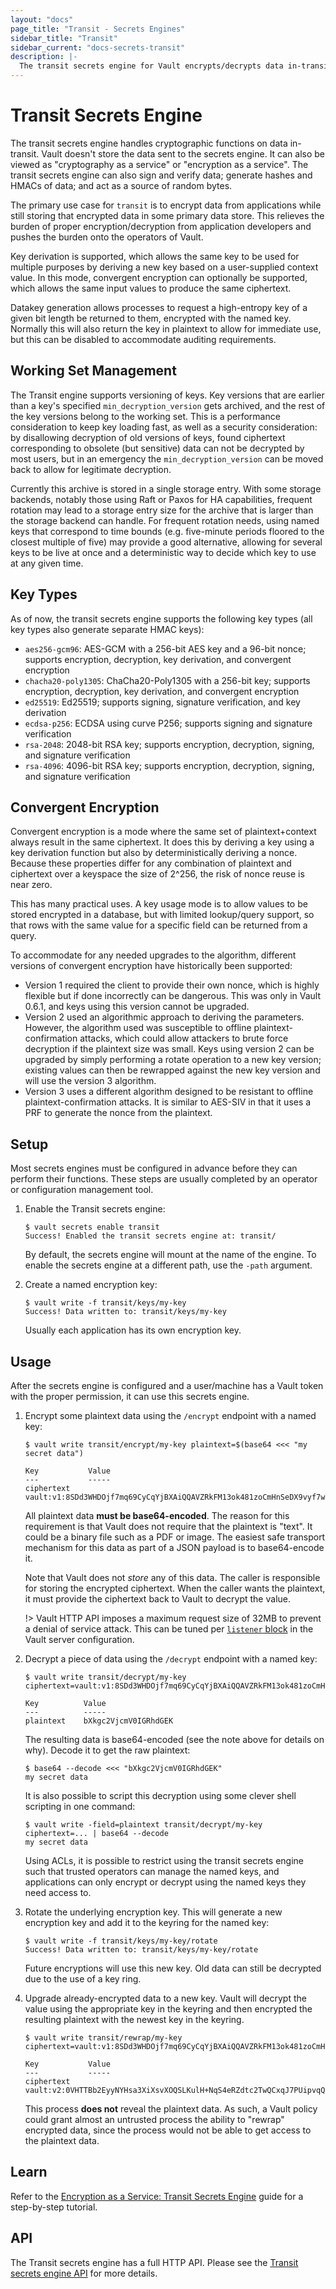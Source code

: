 ```yaml
---
layout: "docs"
page_title: "Transit - Secrets Engines"
sidebar_title: "Transit"
sidebar_current: "docs-secrets-transit"
description: |-
  The transit secrets engine for Vault encrypts/decrypts data in-transit. It doesn't store any secrets.
---
```


# Transit Secrets Engine

The transit secrets engine handles cryptographic functions on data in-transit.
Vault doesn't store the data sent to the secrets engine. It can also be viewed
as "cryptography as a service" or "encryption as a service". The transit secrets
engine can also sign and verify data; generate hashes and HMACs of data; and act
as a source of random bytes.

The primary use case for `transit` is to encrypt data from applications while
still storing that encrypted data in some primary data store. This relieves the
burden of proper encryption/decryption from application developers and pushes
the burden onto the operators of Vault.

Key derivation is supported, which allows the same key to be used for multiple
purposes by deriving a new key based on a user-supplied context value. In this
mode, convergent encryption can optionally be supported, which allows the same
input values to produce the same ciphertext.

Datakey generation allows processes to request a high-entropy key of a given
bit length be returned to them, encrypted with the named key. Normally this will
also return the key in plaintext to allow for immediate use, but this can be
disabled to accommodate auditing requirements.

## Working Set Management

The Transit engine supports versioning of keys. Key versions that are earlier
than a key's specified `min_decryption_version` gets archived, and the rest of
the key versions belong to the working set. This is a performance consideration
to keep key loading fast, as well as a security consideration: by disallowing
decryption of old versions of keys, found ciphertext corresponding to obsolete
(but sensitive) data can not be decrypted by most users, but in an emergency
the `min_decryption_version` can be moved back to allow for legitimate
decryption.

Currently this archive is stored in a single storage entry. With some storage
backends, notably those using Raft or Paxos for HA capabilities, frequent
rotation may lead to a storage entry size for the archive that is larger than
the storage backend can handle. For frequent rotation needs, using named keys
that correspond to time bounds (e.g. five-minute periods floored to the closest
multiple of five) may provide a good alternative, allowing for several keys to
be live at once and a deterministic way to decide which key to use at any given
time.

## Key Types

As of now, the transit secrets engine supports the following key types (all key
types also generate separate HMAC keys):

* `aes256-gcm96`: AES-GCM with a 256-bit AES key and a 96-bit nonce; supports
  encryption, decryption, key derivation, and convergent encryption
* `chacha20-poly1305`: ChaCha20-Poly1305 with a 256-bit key; supports
  encryption, decryption, key derivation, and convergent encryption
* `ed25519`: Ed25519; supports signing, signature verification, and key
  derivation
* `ecdsa-p256`: ECDSA using curve P256; supports signing and signature
  verification
* `rsa-2048`: 2048-bit RSA key; supports encryption, decryption, signing, and
  signature verification
* `rsa-4096`: 4096-bit RSA key; supports encryption, decryption, signing, and
  signature verification

## Convergent Encryption

Convergent encryption is a mode where the same set of plaintext+context always
result in the same ciphertext. It does this by deriving a key using a key
derivation function but also by deterministically deriving a nonce. Because
these properties differ for any combination of plaintext and ciphertext over a
keyspace the size of 2^256, the risk of nonce reuse is near zero.

This has many practical uses. A key usage mode is to allow values to be stored
encrypted in a database, but with limited lookup/query support, so that rows
with the same value for a specific field can be returned from a query.

To accommodate for any needed upgrades to the algorithm, different versions of
convergent encryption have historically been supported:

* Version 1 required the client to provide their own nonce, which is highly
  flexible but if done incorrectly can be dangerous. This was only in Vault
  0.6.1, and keys using this version cannot be upgraded.
* Version 2 used an algorithmic approach to deriving the parameters. However,
  the algorithm used was susceptible to offline plaintext-confirmation attacks,
  which could allow attackers to brute force decryption if the plaintext size
  was small. Keys using version 2 can be upgraded by simply performing a rotate
  operation to a new key version; existing values can then be rewrapped against
  the new key version and will use the version 3 algorithm.
* Version 3 uses a different algorithm designed to be resistant to offline
  plaintext-confirmation attacks. It is similar to AES-SIV in that it uses a
  PRF to generate the nonce from the plaintext.

## Setup

Most secrets engines must be configured in advance before they can perform their
functions. These steps are usually completed by an operator or configuration
management tool.

1. Enable the Transit secrets engine:

    ```text
    $ vault secrets enable transit
    Success! Enabled the transit secrets engine at: transit/
    ```

    By default, the secrets engine will mount at the name of the engine. To
    enable the secrets engine at a different path, use the `-path` argument.

1. Create a named encryption key:

    ```text
    $ vault write -f transit/keys/my-key
    Success! Data written to: transit/keys/my-key
    ```

    Usually each application has its own encryption key.

## Usage

After the secrets engine is configured and a user/machine has a Vault token with
the proper permission, it can use this secrets engine.

1. Encrypt some plaintext data using the `/encrypt` endpoint with a named key:

    ```text
    $ vault write transit/encrypt/my-key plaintext=$(base64 <<< "my secret data")

    Key           Value
    ---           -----
    ciphertext    vault:v1:8SDd3WHDOjf7mq69CyCqYjBXAiQQAVZRkFM13ok481zoCmHnSeDX9vyf7w==
    ```

    All plaintext data **must be base64-encoded**. The reason for this
    requirement is that Vault does not require that the plaintext is "text". It
    could be a binary file such as a PDF or image. The easiest safe transport
    mechanism for this data as part of a JSON payload is to base64-encode it.

    Note that Vault does not _store_ any of this data. The caller is responsible
    for storing the encrypted ciphertext. When the caller wants the plaintext,
    it must provide the ciphertext back to Vault to decrypt the value.

    !> Vault HTTP API imposes a maximum request size of 32MB to prevent a denial
    of service attack. This can be tuned per [`listener`
    block](/docs/configuration/listener/tcp.html) in the Vault server
    configuration.

1. Decrypt a piece of data using the `/decrypt` endpoint with a named key:

    ```text
    $ vault write transit/decrypt/my-key ciphertext=vault:v1:8SDd3WHDOjf7mq69CyCqYjBXAiQQAVZRkFM13ok481zoCmHnSeDX9vyf7w==

    Key          Value
    ---          -----
    plaintext    bXkgc2VjcmV0IGRhdGEK
    ```

    The resulting data is base64-encoded (see the note above for details on
    why). Decode it to get the raw plaintext:

    ```text
    $ base64 --decode <<< "bXkgc2VjcmV0IGRhdGEK"
    my secret data
    ```

    It is also possible to script this decryption using some clever shell
    scripting in one command:

    ```text
    $ vault write -field=plaintext transit/decrypt/my-key ciphertext=... | base64 --decode
    my secret data
    ```

    Using ACLs, it is possible to restrict using the transit secrets engine such
    that trusted operators can manage the named keys, and applications can only
    encrypt or decrypt using the named keys they need access to.

1. Rotate the underlying encryption key. This will generate a new encryption key
and add it to the keyring for the named key:

    ```text
    $ vault write -f transit/keys/my-key/rotate
    Success! Data written to: transit/keys/my-key/rotate
    ```

    Future encryptions will use this new key. Old data can still be decrypted
    due to the use of a key ring.

1. Upgrade already-encrypted data to a new key. Vault will decrypt the value
using the appropriate key in the keyring and then encrypted the resulting
plaintext with the newest key in the keyring.

    ```text
    $ vault write transit/rewrap/my-key ciphertext=vault:v1:8SDd3WHDOjf7mq69CyCqYjBXAiQQAVZRkFM13ok481zoCmHnSeDX9vyf7w==

    Key           Value
    ---           -----
    ciphertext    vault:v2:0VHTTBb2EyyNYHsa3XiXsvXOQSLKulH+NqS4eRZdtc2TwQCxqJ7PUipvqQ==
    ```

    This process **does not** reveal the plaintext data. As such, a Vault policy
    could grant almost an untrusted process the ability to "rewrap" encrypted
    data, since the process would not be able to get access to the plaintext
    data.

## Learn

Refer to the [Encryption as a Service: Transit Secrets
Engine](https://learn.hashicorp.com/vault/encryption-as-a-service/eaas-transit)
guide for a step-by-step tutorial.

## API

The Transit secrets engine has a full HTTP API. Please see the
[Transit secrets engine API](/api/secret/transit/index.html) for more
details.
